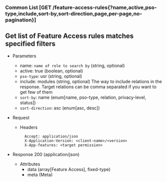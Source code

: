 ### Common List [GET /feature-access-rules{?name,active,pso-type,include,sort-by,sort-direction,page,per-page,no-pagination}]

## **Get list of Feature Access rules matches specified filters**

+ Parameters
    + name: `name of role to search by` (string, optional)
    + active: true (boolean, optional)
    + `pso-type`: usr (string, optional)
    + include: modules (string, optional)
        The way to include relations in the response. Target relations can be comma separated if you want to get few of them
    + `sort-by`: name (enum[name, pso-type, relation, privacy-level, status])
    + `sort-direction`: asc (enum[asc, desc])
    <!-- include(../pagination_parameters.md) -->

+ Request
    + Headers
    
            Accept: application/json
            X-Application-Version: <client-name>/<version>
            X-App-features: <target permission>

+ Response 200 (application/json)
    + Attributes
        + data (array[Feature Access], fixed-type)
        + meta (Meta)

<!-- include(../error_responses.md) -->
